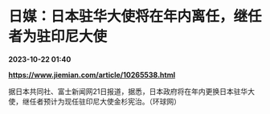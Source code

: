 # 日媒：日本驻华大使将在年内离任，继任者为驻印尼大使

**2023-10-22 01:40**

**https://www.jiemian.com/article/10265538.html**

据日本共同社、富士新闻网21日报道，据悉，日本政府将在年内更换日本驻华大使，继任者预计为现任驻印尼大使金杉宪治。（环球网）